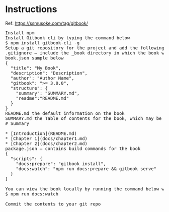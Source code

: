 # Instructions
Ref: https://ssmusoke.com/tag/gitbook/

<pre>
Install npm
Install Gitbook cli by typing the command below
$ npm install gitbook-cli -g
Setup a git repository for the project and add the following files:
.gitignore – include the _book directory in which the book will be generated
book.json sample below
{
  "title": "My Book",
  "description": "Description",
  "author": "Author Name",
  "gitbook": ">= 3.0.0",
  "structure": {
    "summary": "SUMMARY.md",
    "readme":"README.md"
  }
}
README.md the default information on the book
SUMMARY.md the Table of contents for the book, which may be in different directories recommended is a docs directory
# Summary

* [Introduction](README.md)
* [Chapter 1](docs/chapter1.md)
* [Chapter 2](docs/chapter2.md)
package.json – contains build commands for the book
{
  "scripts": {
    "docs:prepare": "gitbook install",
    "docs:watch": "npm run docs:prepare && gitbook serve"
  }
}

You can view the book locally by running the command below which starts up a server running on port 4000
$ npm run docs:watch

Commit the contents to your git repo
</pre>